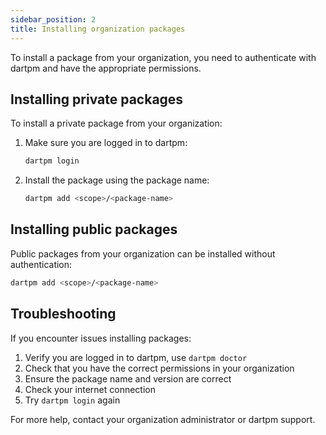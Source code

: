 ```yaml
---
sidebar_position: 2
title: Installing organization packages
---
```


To install a package from your organization, you need to authenticate with dartpm and have the appropriate permissions.

## Installing private packages

To install a private package from your organization:

1. Make sure you are logged in to dartpm:
    ```bash
    dartpm login
    ```

2. Install the package using the package name:
    ```bash
    dartpm add <scope>/<package-name>
    ```

## Installing public packages

Public packages from your organization can be installed without authentication:

```bash
dartpm add <scope>/<package-name>
```

## Troubleshooting

If you encounter issues installing packages:

1. Verify you are logged in to dartpm, use `dartpm doctor`
2. Check that you have the correct permissions in your organization
3. Ensure the package name and version are correct
4. Check your internet connection
5. Try `dartpm login` again

For more help, contact your organization administrator or dartpm support. 